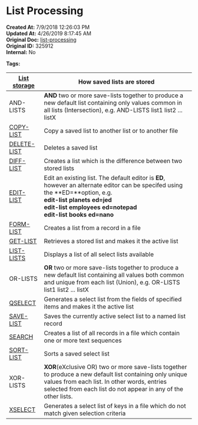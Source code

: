 # List Processing

**Created At:** 7/9/2018 12:26:03 PM  
**Updated At:** 4/26/2019 8:17:45 AM  
**Original Doc:** [list-processing](https://docs.jbase.com/47026-lists/list-processing)  
**Original ID:** 325912  
**Internal:** No  

**Tags:**
<badge text='lists' vertical='middle' />


| [List storage](./../list-storage) | How saved lists are stored<br> |
| --- | --- |
| AND-LISTS | **AND** two or more save-lists together to produce a new default list containing only values common in all lists (Intersection), e.g. AND-LISTS list1 list2 ... listX<br> |
| [COPY-LIST](./../copy-list) | Copy a saved list to another list or to another file |
| [DELETE-LIST](./../delete-list) | Deletes a saved list |
| [DIFF-LIST](./../diff-list) | Creates a list which is the difference between two stored lists |
| [EDIT-LIST](./../edit-list) | Edit an existing list. The default editor is **ED**, however an alternate editor can be specifed using the **ED=**option, e.g.<br>**edit-list planets ed=jed<br> edit-list employees ed=notepad<br>edit-list books ed=nano** |
| [FORM-LIST](./../form-list) | Creates a list from a record in a file |
| [GET-LIST](./../get-list) | Retrieves a stored list and makes it the active list |
| [LIST-LISTS](./../list-lists) | Displays a list of all select lists available |
| OR-LISTS | **OR** two or more save-lists together to produce a new default list containing all values both common and unique from each list (Union), e.g. OR-LISTS list1 list2 ... listX<br> |
| [QSELECT](./../qselect) | Generates a select list from the fields of specified items and makes it the active list |
| [SAVE-LIST](./../save-list) | Saves the currently active select list to a named list record |
| [SEARCH](./../search) | Creates a list of all records in a file which contain one or more text sequences |
| [SORT-LIST](./../sort-list) | Sorts a saved select list |
| XOR-LISTS | **XOR**(eXclusive OR) two or more save-lists together to produce a new default list containing only unique values from each list. In other words, entries selected from each list do not appear in any of the other lists.<br> |
| [XSELECT](./../xselect) | Generates a select list of keys in a file which do not match given selection criteria |

